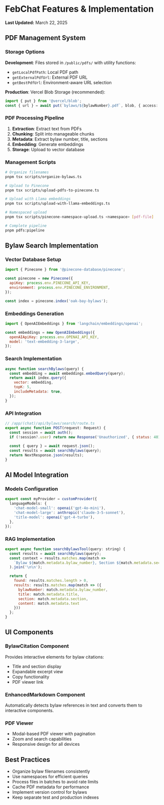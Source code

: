 # FebChat Features & Implementation

**Last Updated:** March 22, 2025

## PDF Management System

### Storage Options

**Development**: Files stored in `/public/pdfs/` with utility functions:
- `getLocalPdfPath`: Local PDF path
- `getExternalPdfUrl`: External PDF URL
- `getBestPdfUrl`: Environment-aware URL selection

**Production**: Vercel Blob Storage (recommended):
```typescript
import { put } from '@vercel/blob';
const { url } = await put(`bylaws/${bylawNumber}.pdf`, blob, { access: 'public' });
```

### PDF Processing Pipeline

1. **Extraction**: Extract text from PDFs
2. **Chunking**: Split into manageable chunks
3. **Metadata**: Extract bylaw number, title, sections
4. **Embedding**: Generate embeddings
5. **Storage**: Upload to vector database

### Management Scripts

```bash
# Organize filenames
pnpm tsx scripts/organize-bylaws.ts

# Upload to Pinecone
pnpm tsx scripts/upload-pdfs-to-pinecone.ts

# Upload with Llama embeddings
pnpm tsx scripts/upload-with-llama-embeddings.ts

# Namespaced upload
pnpm tsx scripts/pinecone-namespace-upload.ts <namespace> [pdf-file]

# Complete pipeline
pnpm pdfs:pipeline
```

## Bylaw Search Implementation

### Vector Database Setup

```javascript
import { Pinecone } from '@pinecone-database/pinecone';

const pinecone = new Pinecone({
  apiKey: process.env.PINECONE_API_KEY,
  environment: process.env.PINECONE_ENVIRONMENT,
});

const index = pinecone.index('oak-bay-bylaws');
```

### Embeddings Generation

```javascript
import { OpenAIEmbeddings } from 'langchain/embeddings/openai';

const embeddings = new OpenAIEmbeddings({
  openAIApiKey: process.env.OPENAI_API_KEY,
  model: 'text-embedding-3-large',
});
```

### Search Implementation

```javascript
async function searchBylaws(query) {
  const embedding = await embeddings.embedQuery(query);
  return await index.query({
    vector: embedding,
    topK: 5,
    includeMetadata: true,
  });
}
```

### API Integration

```javascript
// /app/(chat)/api/bylaws/search/route.ts
export async function POST(request: Request) {
  const session = await auth();
  if (!session?.user) return new Response('Unauthorized', { status: 401 });
  
  const { query } = await request.json();
  const results = await searchBylaws(query);
  return NextResponse.json(results);
}
```

## AI Model Integration

### Models Configuration

```typescript
export const myProvider = customProvider({
  languageModels: {
    'chat-model-small': openai('gpt-4o-mini'),
    'chat-model-large': anthropic('claude-3-5-sonnet'),
    'title-model': openai('gpt-4-turbo'),
  },
});
```

### RAG Implementation

```javascript
export async function searchBylawsTool(query: string) {
  const results = await searchBylaws(query);
  const context = results.matches.map(match =>
    `Bylaw ${match.metadata.bylaw_number}, Section ${match.metadata.section}: ${match.metadata.text}`
  ).join('\n\n');

  return {
    found: results.matches.length > 0,
    results: results.matches.map(match => ({
      bylawNumber: match.metadata.bylaw_number,
      title: match.metadata.title,
      section: match.metadata.section,
      content: match.metadata.text
    }))
  };
}
```

## UI Components

### BylawCitation Component

Provides interactive elements for bylaw citations:
- Title and section display
- Expandable excerpt view
- Copy functionality
- PDF viewer link

### EnhancedMarkdown Component

Automatically detects bylaw references in text and converts them to interactive components.

### PDF Viewer

- Modal-based PDF viewer with pagination
- Zoom and search capabilities
- Responsive design for all devices

## Best Practices

- Organize bylaw filenames consistently
- Use namespaces for efficient queries
- Process files in batches to avoid rate limits
- Cache PDF metadata for performance
- Implement version control for bylaws
- Keep separate test and production indexes